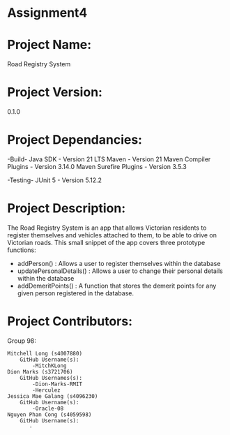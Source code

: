 # Assignment4

# Project Name: 
Road Registry System
# Project Version: 
0.1.0

# Project Dependancies:
-Build-
   Java SDK - Version 21 LTS
   Maven - Version 21
   Maven Compiler Plugins - Version 3.14.0
   Maven Surefire Plugins - Version 3.5.3


-Testing-
   JUnit 5 - Version 5.12.2


# Project Description: 
 The Road Registry System is an app that allows Victorian residents to register themselves and vehicles attached to them, to be able to drive on Victorian roads. This small snippet of the app covers three prototype functions:
   - addPerson() : Allows a user to register themselves within the database
   - updatePersonalDetails() : Allows a user to change their personal details within the database
   - addDemeritPoints() : A function that stores the demerit points for any given person registered in the database.

# Project Contributors:
Group 98:

    Mitchell Long (s4007880)
        GitHub Username(s):
            -MitchKLong
    Dion Marks (s3721706)
        GitHub Usernames(s):
            -Dion-Marks-RMIT
            -Herculez
    Jessica Mae Galang (s4096230)
        GitHub Username(s):
            -Oracle-08
    Nguyen Phan Cong (s4059598)
        GitHub Username(s):
           -
